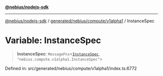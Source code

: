 [**@nebius/nodejs-sdk**](../../../../../README.md)

***

[@nebius/nodejs-sdk](../../../../../README.md) / [generated/nebius/compute/v1alpha1](../README.md) / InstanceSpec

# Variable: InstanceSpec

> **InstanceSpec**: `MessageFns`\<[`InstanceSpec`](../interfaces/InstanceSpec.md), `"nebius.compute.v1alpha1.InstanceSpec"`\>

Defined in: src/generated/nebius/compute/v1alpha1/index.ts:6772

